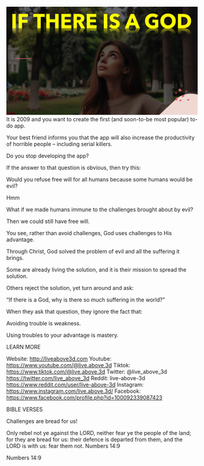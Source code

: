 ![Video cover image](./cover.jpg "cover photo")
It is 2009 and you want to create the first (and soon-to-be most popular) to-do app.

Your best friend informs you that the app will also increase the productivity of horrible people – including serial killers.

Do you stop developing the app?

If the answer to that question is obvious, then try this:

Would you refuse free will for all humans because some humans would be evil?

Hmm

What if we made humans immune to the challenges brought about by evil?

Then we could still have free will.

You see, rather than avoid challenges, God uses challenges to His advantage.

Through Christ, God solved the problem of evil and all the suffering it brings.

Some are already living the solution, and it is their mission to spread the solution.

Others reject the solution, yet turn around and ask:

“If there is a God, why is there so much suffering in the world?”

When they ask that question, they ignore the fact that:

Avoiding trouble is weakness.

Using troubles to your advantage is mastery.

LEARN MORE

Website: http://liveabove3d.com
Youtube: https://www.youtube.com/@live.above.3d
Tiktok: https://www.tiktok.com/@live.above.3d
Twitter: @live_above_3d https://twitter.com/live_above_3d
Reddit: live-above-3d https://www.reddit.com/user/live-above-3d
Instagram: https://www.instagram.com/live.above.3d/
Facebook: https://www.facebook.com/profile.php?id=100092339087423


BIBLE VERSES

Challenges are bread for us!

Only rebel not ye against the LORD, neither fear ye the people of the land; for they are bread for us: their defence is departed from them, and the LORD is with us: fear them not.
Numbers 14:9

Numbers 14:9

